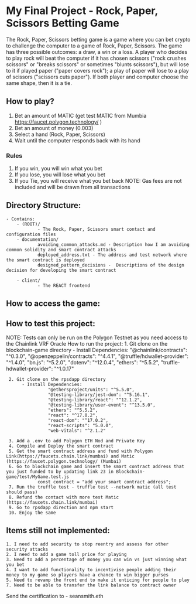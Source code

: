 # My Final Project - Rock, Paper, Scissors Betting Game
The Rock, Paper, Scissors betting game is a game where you can bet crypto to challenge the computer to a game of Rock, Paper, Scissors. The game has three possible outcomes: a draw, a win or a loss. A player who decides to play rock will beat the computer if it has chosen scissors ("rock crushes scissors" or "breaks scissors" or sometimes "blunts scissors"), but will lose to it if played paper ("paper covers rock"); a play of paper will lose to a play of scissors ("scissors cuts paper"). If both player and computer choose the same shape, then it is a tie.  

## How to play?
1. Bet an amount of MATIC (get test MATIC from Mumbia https://faucet.polygon.technology/ )
2. Bet an amount of money (0.003)
3. Select a hand (Rock, Paper, Scissors)
4. Wait until the computer responds back with its hand


### Rules 
 1. If you win, you will win what you bet
 2. If you lose, you will lose what you bet
 3. If you Tie, you will receive what you bet back 
  NOTE: Gas fees are not included and will be drawn from all transactions

## Directory Structure:
    - Contains:
        - (ROOT)/
                - The Rock, Paper, Scissors smart contact and configuration files
        - documentation/
                avoiding_common_attacks.md - Description how I am avoiding common solidity and smart contract attacks
                deployed_address.txt - The address and test network where the smart contract is deployed
                designed_pattern_decisions -  Descriptions of the design decision for developing the smart contract         
        
        - client/
                - The REACT frontend
                
 ## How to access the game:
 
 


## How to test this project:
NOTE: Tests can only be run on the Polygon Testnet as you need access to the Chainlink VRF Oracle
How to run the project:
     1. Git clone on the blockchain-game directory
            - Install Dependencies:
                  "@chainlink/contracts": "^0.3.0",
                  "@openzeppelin/contracts": "^4.4.1",
                  "@truffle/hdwallet-provider": "^1.4.0",
                  "bn.js": "^5.2.0",
                  "dotenv": "^12.0.4",
                  "ethers": "^5.5.2",
                  "truffle-hdwallet-provider": "^1.0.17"
                
     2. Git clone on the rpsdapp directory
          - Install Dependencies:
                    "@ethersproject/units": "^5.5.0",
                    "@testing-library/jest-dom": "^5.16.1",
                    "@testing-library/react": "^12.1.2",
                    "@testing-library/user-event": "^13.5.0",
                    "ethers": "^5.5.2",
                    "react": "^17.0.2",
                    "react-dom": "^17.0.2",
                    "react-scripts": "5.0.0",
                    "web-vitals": "^2.1.2"
                    
     3. Add a .env to add Polygon ETH Nod and Private Key 
     4. Compile and Deploy the smart contract
     5. Get the smart contract address and fund with Polygon Link(https://faucets.chain.link/mumbai) and Matic (https://faucet.polygon.technology/ (Mumbai)
     6. Go to blockchain game and insert the smart contract address that you just funded to by updating link 23 in Blockchain-game/test/MyGame.test.js
                const contract = "add your smart contract address";
     7. Run the truffle test - truffle test --network matic (all test should pass)
     8. Refund the contact with more test Matic (https://faucets.chain.link/mumbai)
     9. Go to rpsdapp direction and npm start
     10. Enjoy the same

  
  ## Items still not implemented:
    1. I need to add security to stop reentry and assess for other security attacks
    2. I need to add a game toll price for playing
    3. Need to add a percentage of money you can win vs just winning what you bet
    4. I want to add functionality to incentivise people adding their money to my game so players have a chance to win bigger purses
    5. Need to revamp the front end to make it enticing for people to play
    7. Need to be able to transfer the link balance to contract owner


Send the certification to - seansmith.eth




